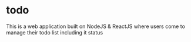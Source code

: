 # todo
This is a web application built on NodeJS &amp; ReactJS where users come to manage their todo list including it status
